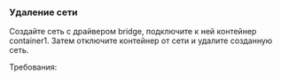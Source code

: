 
### Удаление сети

Создайте сеть с драйвером bridge, подключите к ней контейнер container1. Затем отключите контейнер от сети и удалите созданную сеть.

Требования:
